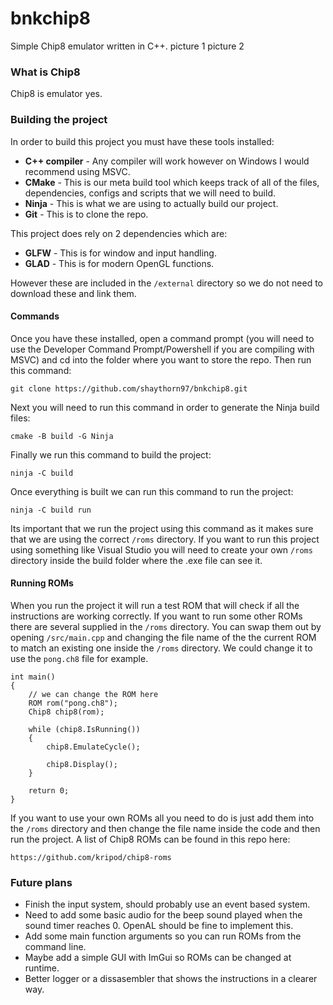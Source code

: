 # bnkchip8
Simple Chip8 emulator written in C++.
picture 1
picture 2

### What is Chip8
Chip8 is emulator yes.

### Building the project
In order to build this project you must have these tools installed:
- **C++ compiler** - Any compiler will work however on Windows I would recommend using MSVC.
- **CMake** - This is our meta build tool which keeps track of all of the files, dependencies, configs and scripts that we will need to build. 
- **Ninja** - This is what we are using to actually build our project.
- **Git** - This is to clone the repo.

This project does rely on 2 dependencies which are:
- **GLFW** - This is for window and input handling.
- **GLAD** - This is for modern OpenGL functions.

However these are included in the `/external` directory so we do not need to download these and link them.

#### Commands
Once you have these installed, open a command prompt (you will need to use the Developer Command Prompt/Powershell if you are compiling with MSVC) and cd into the folder where you want to store the repo. Then run this command:

`git clone https://github.com/shaythorn97/bnkchip8.git`

Next you will need to run this command in order to generate the Ninja build files:

`cmake -B build -G Ninja`

Finally we run this command to build the project:

`ninja -C build`

Once everything is built we can run this command to run the project:

`ninja -C build run`

Its important that we run the project using this command as it makes sure that we are using the correct `/roms` directory. If you want to run this project using something like Visual Studio you will need to create your own `/roms` directory inside the build folder where the .exe file can see it.

#### Running ROMs
When you run the project it will run a test ROM that will check if all the instructions are working correctly. If you want to run some other ROMs there are several supplied in the `/roms` directory. You can swap them out by opening `/src/main.cpp` and changing the file name of the the current ROM to match an existing one inside the `/roms` directory. We could change it to use the `pong.ch8` file for example.
```
int main()
{
    // we can change the ROM here
    ROM rom("pong.ch8");
    Chip8 chip8(rom);

    while (chip8.IsRunning())
    {
        chip8.EmulateCycle();
        
        chip8.Display();
    }
    
    return 0;
}
```

If you want to use your own ROMs all you need to do is just add them into the `/roms` directory and then change the file name inside the code and then run the project. A list of Chip8 ROMs can be found in this repo here:

`https://github.com/kripod/chip8-roms`

### Future plans
- Finish the input system, should probably use an event based system.
- Need to add some basic audio for the beep sound played when the sound timer reaches 0. OpenAL should be fine to implement this.
- Add some main function arguments so you can run ROMs from the command line.
- Maybe add a simple GUI with ImGui so ROMs can be changed at runtime.
- Better logger or a dissasembler that shows the instructions in a clearer way.

